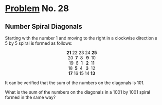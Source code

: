 # [Problem](https://projecteuler.net/problem=28) No. 28

## Number Spiral Diagonals

Starting with the number 1 and moving to the right in a clockwise direction a 5 by 5 spiral is formed as follows:

<div align="center">
<b>21</b> 22 23 24 <b>25</b><br>
20 <b>&nbsp;7</b>&nbsp; 8 <b>&nbsp; 9</b>&nbsp; 10<br>
19 &nbsp;6&nbsp; <b>1</b> <b>&nbsp; 2</b>&nbsp; 11<br>
18 <b>&nbsp;5</b>&nbsp; 4 <b>&nbsp; 3</b>&nbsp; 12<br>
<b>17</b> 16 15 14 <b>13</b>
</div>

It can be verified that the sum of the numbers on the diagonals is 101.

What is the sum of the numbers on the diagonals in a 1001 by 1001 spiral formed in the same way?
